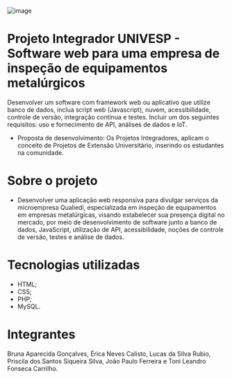![image](https://github.com/user-attachments/assets/941a40bd-05dc-4b82-83b8-9321b3826be3)

# Projeto Integrador UNIVESP - Software web para uma empresa de inspeção de equipamentos metalúrgicos 
Desenvolver um software com framework web ou aplicativo que utilize banco de dados, inclua script web (Javascript), nuvem, acessibilidade, controle de versão, integração contínua e testes. Incluir um dos seguintes requisitos: uso e fornecimento de API, análises de dados e IoT.
- Proposta de desenvolvimento: Os Projetos Integradores, aplicam o conceito de Projetos de Extensão Universitário, inserindo os estudantes na comunidade.

# Sobre o projeto
- Desenvolver uma aplicação web responsiva para divulgar serviços da microempresa Qualiedi, especializada em inspeção de equipamentos em empresas metalúrgicas, visando estabelecer sua presença digital no mercado, por meio de desenvolvimento de software junto a banco de dados, JavaScript, utilização de API, acessibilidade, noções de controle de versão, testes e análise de dados.

# Tecnologias utilizadas
- HTML;
- CSS;
- PHP;
- MySQL.

# Integrantes 
Bruna Aparecida Gonçalves, Érica Neves Calisto, Lucas da Silva Rubio, Priscila dos Santos Siqueira Silva, João Paulo Ferreira e Toni Leandro Fonseca Carrilho.
